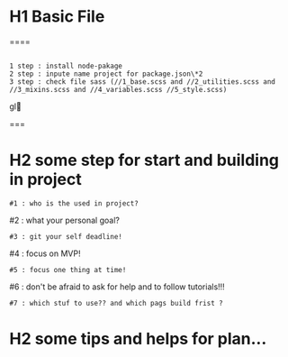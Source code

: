 # H1 Basic File

====

```

1 step : install node-pakage
2 step : inpute name project for package.json\*2
3 step : check file sass (//1_base.scss and //2_utilities.scss and //3_mixins.scss and //4_variables.scss //5_style.scss)

```

gl💪

===

# H2 some step for start and building in project

```
#1 : who is the used in project?
```

#2 : what your personal goal?

```
#3 : git your self deadline!
```

#4 : focus on MVP!

```
#5 : focus one thing at time!
```

#6 : don't be afraid to ask for help and to follow tutorials!!!

```
#7 : which stuf to use?? and which pags build frist ?
```

# H2 some tips and helps for plan...

```

```

```

```
